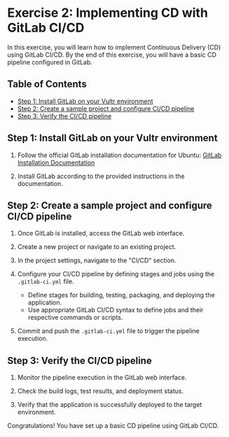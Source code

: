 # Exercise 2: Implementing CD with GitLab CI/CD

In this exercise, you will learn how to implement Continuous Delivery (CD) using GitLab CI/CD. By the end of this exercise, you will have a basic CD pipeline configured in GitLab.

## Table of Contents

- [Step 1: Install GitLab on your Vultr environment](#step-1-install-gitlab-on-your-vultr-environment)
- [Step 2: Create a sample project and configure CI/CD pipeline](#step-2-create-a-sample-project-and-configure-cicd-pipeline)
- [Step 3: Verify the CI/CD pipeline](#step-3-verify-the-cicd-pipeline)

## Step 1: Install GitLab on your Vultr environment

1. Follow the official GitLab installation documentation for Ubuntu: [GitLab Installation Documentation](https://docs.gitlab.com/)

2. Install GitLab according to the provided instructions in the documentation.

## Step 2: Create a sample project and configure CI/CD pipeline

1. Once GitLab is installed, access the GitLab web interface.

2. Create a new project or navigate to an existing project.

3. In the project settings, navigate to the "CI/CD" section.

4. Configure your CI/CD pipeline by defining stages and jobs using the `.gitlab-ci.yml` file.

   - Define stages for building, testing, packaging, and deploying the application.
   - Use appropriate GitLab CI/CD syntax to define jobs and their respective commands or scripts.

5. Commit and push the `.gitlab-ci.yml` file to trigger the pipeline execution.

## Step 3: Verify the CI/CD pipeline

1. Monitor the pipeline execution in the GitLab web interface.

2. Check the build logs, test results, and deployment status.

3. Verify that the application is successfully deployed to the target environment.

Congratulations! You have set up a basic CD pipeline using GitLab CI/CD.

